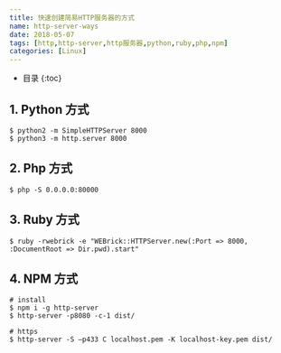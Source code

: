 ```yaml
---
title: 快速创建简易HTTP服务器的方式
name: http-server-ways
date: 2018-05-07
tags: [http,http-server,http服务器,python,ruby,php,npm]
categories: [Linux]
---
```


* 目录
{:toc}

## 1. Python 方式

```shell
$ python2 -m SimpleHTTPServer 8000
$ python3 -m http.server 8000
```

## 2. Php 方式

```shell
$ php -S 0.0.0.0:80000
```

## 3. Ruby 方式

```shell
$ ruby -rwebrick -e "WEBrick::HTTPServer.new(:Port => 8000, :DocumentRoot => Dir.pwd).start"
```

## 4. NPM 方式

```shell
# install
$ npm i -g http-server
$ http-server -p8080 -c-1 dist/

# https
$ http-server -S —p433 C localhost.pem -K localhost-key.pem dist/
```

